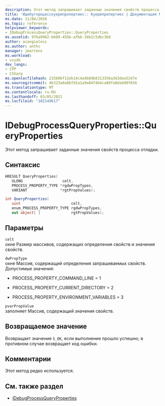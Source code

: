 ```yaml
---
description: Этот метод запрашивает заданные значения свойств процесса отладки.
title: 'Идебугпроцесскуерипропертиес:: Куерипропертиес | Документация Майкрософт'
ms.date: 11/04/2016
ms.topic: reference
helpviewer_keywords:
- IDebugProcessQueryProperties::QueryProperties
ms.assetid: 976a9962-b689-45bb-afb6-16b2c5dbc3b8
author: acangialosi
ms.author: anthc
manager: jmartens
ms.workload:
- vssdk
dev_langs:
- CPP
- CSharp
ms.openlocfilehash: 215606f12eb14c4a4b8db8313356a363dea5247e
ms.sourcegitcommit: 4b323a8a8bfd1a1a9e84f4b4ca88fa8da690f656
ms.translationtype: MT
ms.contentlocale: ru-RU
ms.lasthandoff: 03/05/2021
ms.locfileid: "102149617"
---
```

# <a name="idebugprocessquerypropertiesqueryproperties"></a>IDebugProcessQueryProperties::QueryProperties
Этот метод запрашивает заданные значения свойств процесса отладки.

## <a name="syntax"></a>Синтаксис

```cpp
HRESULT QueryProperties(
   ULONG                  celt,
   PROCESS_PROPERTY_TYPE *rgdwPropTypes,
   VARIANT               *rgtPropValues);
```

```csharp
int QueryProperties(
   uint                       celt,
   enum_PROCESS_PROPERTY_TYPE rgdwPropTypes,
   out object[ ]              rgtPropValues);
```

## <a name="parameters"></a>Параметры
`celt`\
окне Размер массивов, содержащих определения свойств и значения свойств.

`dwPropType`\
окне Массив, содержащий определения запрашиваемых свойств. Допустимые значения:

- PROCESS_PROPERTY_COMMAND_LINE = 1

- PROCESS_PROPERTY_CURRENT_DIRECTORY = 2

- PROCESS_PROPERTY_ENVIRONMENT_VARIABLES = 3

`pvarPropValue`\
заполняет Массив, содержащий значения свойств.

## <a name="return-value"></a>Возвращаемое значение
 Возвращает значение `S_OK`, если выполнение прошло успешно; в противном случае возвращает код ошибки.

## <a name="remarks"></a>Комментарии
 Этот метод редко используется.

## <a name="see-also"></a>См. также раздел
- [IDebugProcessQueryProperties](../../../extensibility/debugger/reference/idebugprocessqueryproperties.md)
